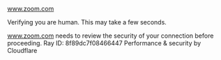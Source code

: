 www.zoom.com

Verifying you are human. This may take a few seconds.

www.zoom.com needs to review the security of your connection before proceeding.
Ray ID: 8f89dc7f08466447
Performance & security by Cloudflare